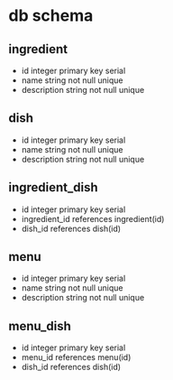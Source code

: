 
# db schema

## ingredient
- id integer primary key serial
- name string not null unique
- description string not null unique

## dish
- id integer primary key serial
- name string not null unique
- description string not null unique

## ingredient_dish
- id integer primary key serial
- ingredient_id references ingredient(id)
- dish_id references dish(id)

## menu
- id integer primary key serial
- name string not null unique
- description string not null unique

 ## menu_dish
 - id integer primary key serial
 - menu_id references menu(id)
 - dish_id references dish(id)